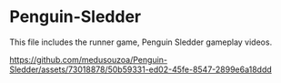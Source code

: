 # Penguin-Sledder
This file includes the runner game, Penguin Sledder gameplay videos.

https://github.com/medusouzoa/Penguin-Sledder/assets/73018878/50b59331-ed02-45fe-8547-2899e6a18ddd

